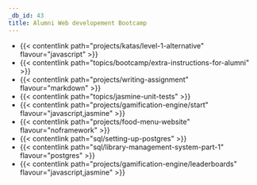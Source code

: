```yaml
---
_db_id: 43
title: Alumni Web developement Bootcamp
---
```


- {{< contentlink path="projects/katas/level-1-alternative" flavour="javascript" >}}
- {{< contentlink path="topics/bootcamp/extra-instructions-for-alumni" >}}
- {{< contentlink path="projects/writing-assignment" flavour="markdown" >}}
- {{< contentlink path="topics/jasmine-unit-tests" >}}
- {{< contentlink path="projects/gamification-engine/start" flavour="javascript,jasmine" >}}
- {{< contentlink path="projects/food-menu-website" flavour="noframework" >}}
- {{< contentlink path="sql/setting-up-postgres" >}}
- {{< contentlink path="sql/library-management-system-part-1" flavour="postgres" >}}
- {{< contentlink path="projects/gamification-engine/leaderboards" flavour="javascript,jasmine" >}}


